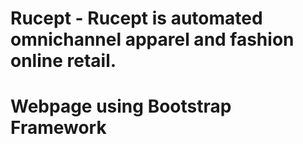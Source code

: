 # Rucept - Rucept is automated omnichannel apparel and fashion online retail.
# Webpage using Bootstrap Framework
